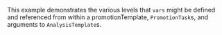 This example demonstrates the various levels that `vars` might be defined
and referenced from within a promotionTemplate, `PromotionTask`s, and 
arguments to `AnalysisTemplate`s.